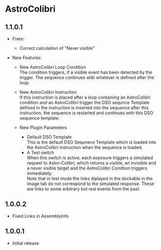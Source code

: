 ﻿# AstroColibri

## 1.1.0.1
- Fixes:
	- Correct calculation of "Never visible"

- New Features:
	- New AstroColibri Loop Condition  
	  The condition triggers, if a visible event has been detected by the trigger. 
	  The sequence continues with whatever is defined after the loop.

	- New AstroColibri Instruction  
	  If this instruction is placed after a loop containing an AstroColibri condition and an AstroColibri trigger the DSO sequnce Template defined in the instruction is inserted into the sequence after this instruction, the sequence is restarted and continues with this DSO sequence template.

	- New Plugin Parameters  
		- Default DSO Template  
		This is the default DSO Sequnece Template which is loaded into the AstroColibri instruction when the sequence is loaded.
		- A Test switch  
		When this switch is active, each exposure triggers a simulated request to Astro-Colibri, which returns a visible, an invisible and a never visible target and the AstroColibri Condtion triggers immediately.  
		  Note that in test mode the links diplayed in the dockable in the image tab do not correspond to the simulated response. These are links to some arbitrary but real events from the past.
	
		
		
## 1.0.0.2
- Fixed Links in AssemblyInfo

## 1.0.0.1
- Initial release